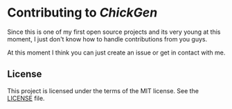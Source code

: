 # Contributing to _ChickGen_

Since this is one of my first open source projects and its very young at this moment,
I just don't know how to handle contributions from you guys.

At this moment I think you can just create an issue or get in contact with me.

## License

This project is licensed under the terms of the MIT license. See the [LICENSE](LICENSE) file.
